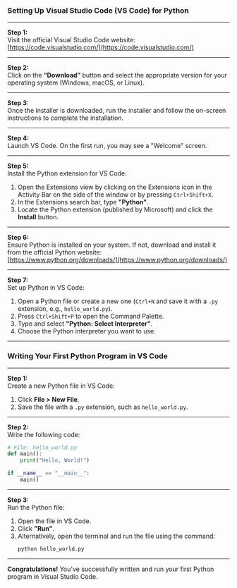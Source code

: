 ### **Setting Up Visual Studio Code (VS Code) for Python**  
---

**Step 1:**  
Visit the official Visual Studio Code website:  
[https://code.visualstudio.com/](https://code.visualstudio.com/)  

---

**Step 2:**  
Click on the **“Download”** button and select the appropriate version for your operating system (Windows, macOS, or Linux).  

---

**Step 3:**  
Once the installer is downloaded, run the installer and follow the on-screen instructions to complete the installation.  

---

**Step 4:**  
Launch VS Code. On the first run, you may see a "Welcome" screen.  

---

**Step 5:**  
Install the Python extension for VS Code:  

1. Open the Extensions view by clicking on the Extensions icon in the Activity Bar on the side of the window or by pressing `Ctrl+Shift+X`.  
2. In the Extensions search bar, type **"Python"**.  
3. Locate the Python extension (published by Microsoft) and click the **Install** button.  

---

**Step 6:**  
Ensure Python is installed on your system. If not, download and install it from the official Python website:  
[https://www.python.org/downloads/](https://www.python.org/downloads/)  

---

**Step 7:**  
Set up Python in VS Code:  

1. Open a Python file or create a new one (`Ctrl+N` and save it with a `.py` extension, e.g., `hello_world.py`).  
2. Press `Ctrl+Shift+P` to open the Command Palette.  
3. Type and select **"Python: Select Interpreter"**.  
4. Choose the Python interpreter you want to use.  

---

### **Writing Your First Python Program in VS Code**  
---

**Step 1:**  
Create a new Python file in VS Code:  

1. Click **File > New File**.  
2. Save the file with a `.py` extension, such as `hello_world.py`.  

---

**Step 2:**  
Write the following code:  

```python
# File: hello_world.py
def main():
    print("Hello, World!")

if __name__ == "__main__":
    main()
```

---

**Step 3:**  
Run the Python file:  

1. Open the file in VS Code.   
2. Click **"Run"**.  
3. Alternatively, open the terminal and run the file using the command:  
   ```bash
   python hello_world.py
   ```

---

**Congratulations!** You've successfully written and run your first Python program in Visual Studio Code.